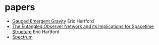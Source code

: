 # papers

- [Gauged Emergent Gravity](GEG.md) Eric Hartford
- [The Entangled Observer Network and its Implications for Spacetime Structure](EntangledObservers2.md) Eric Hartford
- [Spectrum](spectrum.md)
